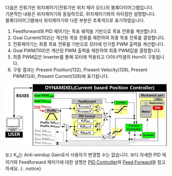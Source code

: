 다음은 전류기반 위치제어기(전류기반 위치 제어 모드)의 블록다이어그램입니다.  
기본적인 내용은 위치제어기와 동일하므로, 위치제어기와의 차이점만 설명합니다.  
블록다이어그램에서 위치제어기와 다른 부분은 초록색으로 표기하였습니다.

1. Feedforward와 PID 제어기는 목표 궤적을 기반으로 목표 전류를 계산합니다.
2. Goal Current(102)는 계산된 목표 전류를 제한하여 최종 목표 전류를 결정합니다.
3. 전류제어기는 최종 목표 전류를 기반으로 모터에 인가할 PWM 출력을 계산합니다.
4. Goal PWM(100)은 계산된 PWM 출력을 제한하여 최종 PWM값을 결정합니다.
5. 최종 PWM값은 Inverter를 통해 모터에 적용되고 다이나믹셀의 Horn이 구동됩니다.
6. 구동 결과는 Present Position(132), Present Velocity(128), Present PWM(124), Present Current(126)에 표기됩니다.

![](/assets/images/dxl/current_position_controller_pid_gain.jpg)

`참고` K<sub>a</sub>는 Anti-windup Gain로서 사용자가 변경할 수는 없습니다. 보다 자세한 PID 제어기와 Feedforward 제어기에 대한 설명은 [PID Controller](http://en.wikipedia.org/wiki/PID_controller)와 [Feed Forward](https://en.wikipedia.org/wiki/Feed_forward_(control))을 참고하세요.
{: .notice}
